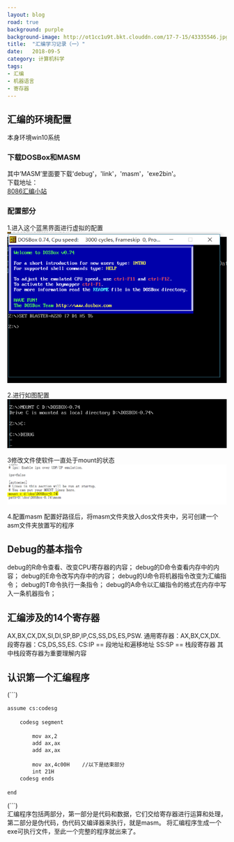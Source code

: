 ```yaml
---
layout: blog
road: true
background: purple
background-image: http://ot1cc1u9t.bkt.clouddn.com/17-7-15/43335546.jpg
title:  "汇编学习记录（一）"
date:   2018-09-5
category: 计算机科学
tags:
- 汇编
- 机器语言
- 寄存器
---
```

 
  
## 汇编的环境配置
本身环境win10系统
### 下载DOSBox和MASM
其中‘MASM’里面要下载'debug'，'link'，'masm'，'exe2bin'。  
下载地址：  
[8086汇编小站](http://www.x86asm.com/#)
### 配置部分
1.进入这个蓝黑界面进行虚拟的配置
![汇编配置1](https://github.com/diqiu11/digongzi.github.io/raw/master/style/images/1.PNG)

2.进行如图配置
![汇编配置2](https://github.com/diqiu11/digongzi.github.io/raw/master/style/images/2.PNG)

3修改文件使软件一直处于mount的状态
![汇编配置3](https://github.com/diqiu11/digongzi.github.io/raw/master/style/images/3.PNG)

4.配置masm
配置好路径后，将masm文件夹放入dos文件夹中，另可创建一个asm文件夹放置写的程序

## Debug的基本指令
debug的R命令查看、改变CPU寄存器的内容；
debug的D命令查看内存中的内容；
debug的E命令改写内存中的内容；
debug的U命令将机器指令改变为汇编指令；
debug的T命令执行一条指令；
debug的A命令以汇编指令的格式在内存中写入一条机器指令；

## 汇编涉及的14个寄存器
AX,BX,CX,DX,SI,DI,SP,BP,IP,CS,SS,DS,ES,PSW.
通用寄存器：AX,BX,CX,DX.
段寄存器：CS,DS,SS,ES.
CS:IP  ==  段地址和遍移地址
SS:SP  ==  栈段寄存器
其中栈段寄存器为重要理解内容

## 认识第一个汇编程序
(```)

	assume cs:codesg

		codesg segment
		
			mov ax,2
			add ax,ax
			add ax,ax
		
			mov ax,4c00H 	//以下是结束部分
			int 21H
		codesg ends

	end  
(```)  
汇编程序包括两部分，第一部分是代码和数据，它们交给寄存器进行运算和处理，第二部分是伪代码，伪代码又编译器来执行，就是masm。
将汇编程序生成一个exe可执行文件，至此一个完整的程序就出来了。
